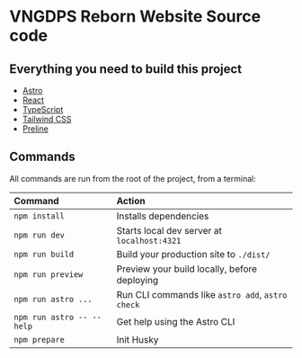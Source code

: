 # VNGDPS Reborn Website Source code

## Everything you need to build this project

- [Astro](https://astro.build/)
- [React](https://www.react.dev)
- [TypeScript](https://www.typescriptlang.org/)
- [Tailwind CSS](https://tailwindcss.com/)
- [Preline](https://preline.co/)

## Commands

All commands are run from the root of the project, from a terminal:

| Command                   | Action                                           |
| :------------------------ | :----------------------------------------------- |
| `npm install`             | Installs dependencies                            |
| `npm run dev`             | Starts local dev server at `localhost:4321`      |
| `npm run build`           | Build your production site to `./dist/`          |
| `npm run preview`         | Preview your build locally, before deploying     |
| `npm run astro ...`       | Run CLI commands like `astro add`, `astro check` |
| `npm run astro -- --help` | Get help using the Astro CLI                     |
| `npm prepare`             | Init Husky                                       |
